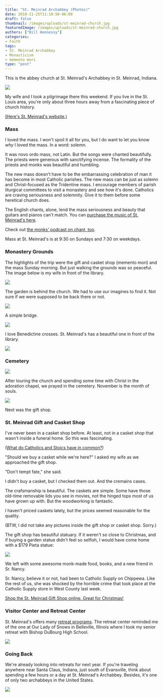 ```yaml
---
title: "St. Meinrad Archabbey (Photos)"
date: 2018-11-25T11:10:50-06:00
draft: false
thumbnail: /images/uploads/st-meinrad-church.jpg
featuredImage: /images/uploads/st-meinrad-church.jpg
authors: ["Bill Hennessy"]
categories:
- Faith
tags:
- St. Meinrad Archabbey
- Monasticism
- memento mori
type: "post"
---
```


This is the abbey church at St. Meinrad's Archabbey in St. Meinrad, Indiana.

![](/images/uploads/st-meinrad-church.jpg)

My wife and I took a pilgrimage there this weekend. If you live in the St. Louis area, you're only about three hours away from a fascinating piece of church history. 

[(Here's St. Meinrad's website.)](https://www.saintmeinrad.org/)

### Mass

I loved the mass. I won't spoil it all for you, but I do want to let you know *why* I loved the mass. In a word: solemn. 

It was novo ordo mass, not Latin. But the songs were chanted beautifully. The priests were generous with sanctifying incense. The formality of the priests and monks was beautiful and humbling. 

The new mass doesn't have to be the embarrassing celebration of man it has become in most Catholic parishes. The new mass can be just as solemn and Christ-focused as the Tridentine mass. I encourage members of parish liturgical committees to visit a monastery and see how it's done. Catholics are craving seriousness and solemnity. Give it to them before some heretical church does. 

The English chants, alone, lend the mass seriousness and beauty that guitars and pianos can't match. You can [purchase the music of St. Meinrad's here](http://www.lulu.com/spotlight/saintmeinradmusic). 

Check out [the monks' podcast on chant, too](https://www.saintmeinrad.edu/seminary-blog/echoes-from-the-bell-tower/posts/2017/chant-drinking-god-straight/?blogtype=s). 

Mass at St. Meinrad's is at 9:30 on Sundays and 7:30 on weekdays. 

### Monastery Grounds

The highlights of the trip were the gift and casket shop (memento mori) and the mass Sunday morning. But just walking the grounds was so peaceful. The image below is my wife in front of the library.

![](/images/uploads/st-meinrad-grounds.jpeg)

The garden is behind the church. We had to use our imagines to find it. Not sure if we were supposed to be back there or not. 

![](/images/uploads/garden-2.jpeg)

A simple bridge.

![](/images/uploads/st-meinrad-garden.jpg)


I love Benedictine crosses. St. Meinrad's has a beautiful one in front of the library.

![](/images/uploads/benedictine-cross.jpg)

### Cemetery

![](/images/uploads/cemetery-2.jpeg)


After touring the church and spending some time with Christ in the adoration chapel, we prayed in the cemetery. November is the month of souls. 

![](/images/uploads/st-meinrad-cemetery.jpeg)

Next was the gift shop.

### St. Meinrad Gift and Casket Shop

I've never been in a casket shop before. At least, not in a casket shop that wasn't inside a funeral home. So this was fascinating. 

([What do Catholics and Stoics have in common?](https://www.hennessysview.com/2018/11/01/what-do-stoics-and-catholics-have-in-common/))

"Should we buy a casket while we're here?" I asked my wife as we approached the gift shop.

"Don't tempt fate," she said. 

I didn't buy a casket, but I checked them out. And the cremains cases. 

The crafsmanship is beautiful. The caskets are simple. Some have those old-time removable lids you see in movies, not the hinged tops most of us have grown up with. But the woodworking is fantastic. 

I haven't priced caskets lately, but the prices seemed reasonable for the quality. 

(BTW, I did not take any pictures inside the gift shop or casket shop. Sorry.)

The gift shop has beautiful statuary. If it weren't so close to Christmas, and if buying a garden statue didn't feel so selfish, I would have come home with a $179 Pieta statue:

![](/images/uploads/pieta.jpg)

We left with some awesome monk-made food, books, and a new friend in Sr. Nancy. 

Sr. Nancy, believe it or not, had been to Catholic Supply on Chippewa. Like the rest of us, she was shocked by the horrible crime that took place at the Catholic Supply store in West County last week. 

[Shop the St. Meinrad Gift Shop online. Great for Christmas!](https://smagiftshop.com/)

### Visitor Center and Retreat Center

St. Meinrad's offers many [retreat programs](https://www.saintmeinrad.org/retreats/). The retreat center reminded me of the one at Our Lady of Snows in Belleville, Illinois where I took my senior retreat with Bishop DuBourg High School. 

![](/images/uploads/st-meinrad-visitor-center.jpeg)

### Going Back

We're already looking into retreats for next year. If you're traveling anywhere near Santa Claus, Indiana, just south of Evansville, think about spending a few hours or a day at St. Meinrad's Archabbey. Besides, it's one of only two archabbeys in the United States. 

![](/images/uploads/church-2.jpeg)
